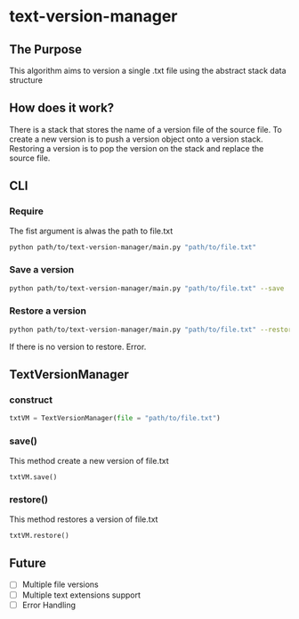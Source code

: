 
# text-version-manager

## The Purpose
This algorithm aims to version a single .txt file using the abstract stack data structure 

## How does it work?
There is a stack that stores the name of a version file of the source file. To create a new version is to push a version object onto a version stack. Restoring a version is to pop the version on the stack and replace the source file.

## CLI

### Require
The fist argument is alwas the path to file.txt
```bash
python path/to/text-version-manager/main.py "path/to/file.txt"
```

### Save a version
```bash
python path/to/text-version-manager/main.py "path/to/file.txt" --save
```

### Restore a version
```bash
python path/to/text-version-manager/main.py "path/to/file.txt" --restore
```
If there is no version to restore. Error.

## TextVersionManager 

### construct
```python
txtVM = TextVersionManager(file = "path/to/file.txt")
```

### save()
This method create a new version of file.txt
```python
txtVM.save() 
```

### restore()
This method restores a version of file.txt
```python
txtVM.restore() 
```

## Future
- [ ] Multiple file versions
- [ ] Multiple text extensions support
- [ ] Error Handling